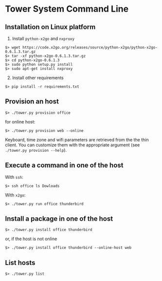 # Tower System Command Line

## Installation on Linux platform

1. Install `python-x2go` and `nxproxy`

```
$> wget https://code.x2go.org/releases/source/python-x2go/python-x2go-0.6.1.3.tar.gz
$> tar -xf python-x2go-0.6.1.3.tar.gz
$> cd python-x2go-0.6.1.3
$> sudo python setup.py install
$> sudo apt-get install nxproxy
```

2. Install other requirements

```
$> pip install -r requirements.txt
```

## Provision an host

```
$> ./tower.py provision office
```

for online host:

```
$> ./tower.py provision web --online
```

Keyboard, time zone and wifi parameters are retrieved from the the thin client. You can customize them with the
appropriate argument (see `./tower.py provision --help`).

## Execute a command in one of the host

With `ssh`:

```
$> ssh office ls Dowloads
```

With `x2go`:

```
$> ./tower.py run office thunderbird
```

## Install a package in one of the host

```
$> ./tower.py install office thunderbird
```

or, if the host is not online

```
$> ./tower.py install office thunderbird --online-host web
```

## List hosts

```
$> ./tower.py list
```